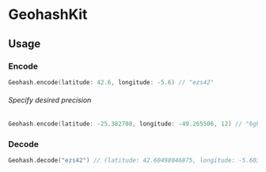 # GeohashKit

## Usage
### Encode
```swift
Geohash.encode(latitude: 42.6, longitude: -5.6) // "ezs42"
```

###### Specify desired precision
```swift
Geohash.encode(latitude: -25.382708, longitude: -49.265506, 12) // "6gkzwgjzn820"
```

### Decode
```swift
Geohash.decode("ezs42") // (latitude: 42.60498046875, longitude: -5.60302734375)
```
